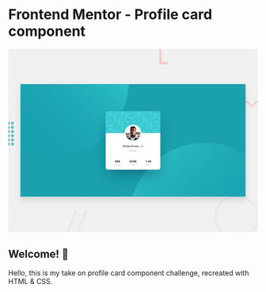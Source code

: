 # Frontend Mentor - Profile card component

![Design preview for the Profile card component coding challenge](./design/desktop-preview.jpg)

## Welcome! 👋

Hello, this is my take on profile card component challenge, recreated with HTML & CSS.
